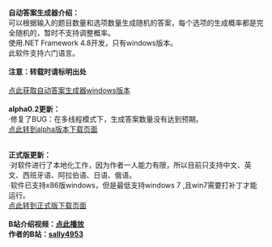 **自动答案生成器介绍：** <br>
  可以根据输入的题目数量和选项数量生成随机的答案，每个选项的生成概率都是完全随机的，暂时不支持调整概率。<br>
  使用.NET Framework 4.8开发，只有windows版本。<br>
  此软件支持六门语言。<br> <br>
**注意：转载时请标明出处** <br> <br>
[点此获取自动答案生成器windows版本](https://github.com/sally4952/Automatic-Answer-Generator/releases) <br> <br>
**alpha0.2更新：** <br>
  ·修复了BUG：在多线程模式下，生成答案数量没有达到预期。<br>
  [点此转到alpha版本下载页面](https://github.com/sally4952/Automatic-Answer-Generator/releases/tag/alpha) <br> <br>

**正式版更新：** <br>
  ·对软件进行了本地化工作，因为作者一人能力有限，所以目前只支持中文、英文、西班牙语、阿拉伯语、日语、俄语。 <br>
  ·软件已支持x86版windows，但是最低支持windows 7 ,且win7需要打补丁才能运行。 <br>
  [点此转到正式版下载页面](https://github.com/sally4952/Automatic-Answer-Generator/releases/tag/release) <br> <br>
**B站介绍视频：[点此播放](https://www.bilibili.com/video/BV1zrUiYhE5J)** <br>
**作者的B站：[sally4953](https://space.bilibili.com/3546639253899334)**
